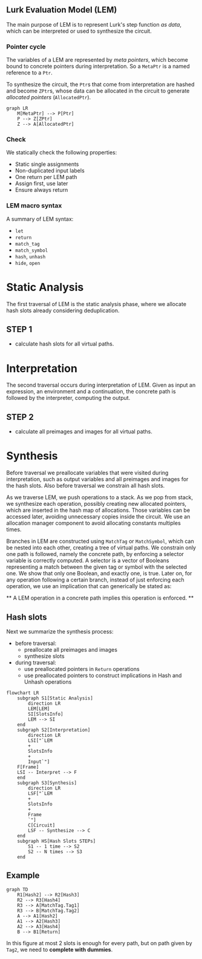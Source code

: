## Lurk Evaluation Model (LEM)

The main purpose of LEM is to represent Lurk's step function *as data*, which can
be interpreted or used to synthesize the circuit.

### Pointer cycle

The variables of a LEM are represented by *meta pointers*, which become bound to
concrete pointers during interpretation. So a `MetaPtr` is a named reference to
a `Ptr`.

To synthesize the circuit, the `Ptr`s that come from interpretation are hashed
and become `ZPtr`s, whose data can be allocated in the circuit to generate
*allocated pointers* (`AllocatedPtr`).

```mermaid
graph LR
    M[MetaPtr] --> P[Ptr]
    P --> Z[ZPtr]
    Z --> A[AllocatedPtr]
```

### Check

We statically check the following properties:

* Static single assignments
* Non-duplicated input labels
* One return per LEM path
* Assign first, use later
* Ensure always return

### LEM macro syntax

A summary of LEM syntax:

* `let`
* `return`
* `match_tag`
* `match_symbol`
* `hash`, `unhash`
* `hide`, `open`

# Static Analysis

The first traversal of LEM is the static analysis phase, where we allocate hash slots already considering deduplication. 

## STEP 1

* calculate hash slots for all virtual paths.

# Interpretation

The second traversal occurs during interpretation of LEM. Given as input an expression, an environment and a continuation, the concrete path is followed by the interpreter, computing the output. 

## STEP 2

* calculate all preimages and images for all virtual paths.

# Synthesis

Before traversal we preallocate variables that were visited during interpretation, such as output variables and all preimages and images for the hash slots. Also before traversal we constrain all hash slots.

As we traverse LEM, we push operations to a stack. As we pop from stack, we synthesize each operation, possibly creating new allocated pointers, which are inserted in the hash map of allocations. Those variables can be accessed later, avoiding unnecessary copies inside the circuit. We use an allocation manager component to avoid allocating constants multiples times.

Branches in LEM are constructed using `MatchTag` or `MatchSymbol`, which can be nested into each other, creating a tree of virtual paths. We constrain only one path is followed, namely the concrete path, by enforcing a selector variable is correctly computed. A selector is a vector of Booleans representing a match between the given tag or symbol with the selected one. We show that only one Boolean, and exactly one, is true. Later on, for any operation following a certain branch, instead of just enforcing each operation, we use an implication that can generically be stated as:

** A LEM operation in a concrete path implies this operation is enforced. **

## Hash slots

Next we summarize the synthesis process:

* before traversal:
    * preallocate all preimages and images
    * synthesize slots
* during traversal:
    * use preallocated pointers in `Return` operations
    * use preallocated pointers to construct implications in Hash and Unhash operations

```mermaid
flowchart LR
    subgraph S1[Static Analysis]
        direction LR
        LEM[LEM] 
        SI[SlotsInfo]
        LEM --> SI
    end
    subgraph S2[Interpretation]
        direction LR
        LSI["`LEM
        +
        SlotsInfo
        +
        Input`"]
    F[Frame]
    LSI -- Interpret --> F
    end
    subgraph S3[Synthesis]
        direction LR
        LSF["`LEM
        +
        SlotsInfo
        +
        Frame
        `"]
        C[Circuit]
        LSF -- Synthesize --> C
    end
    subgraph HS[Hash Slots STEPs]
        S1 -- 1 time --> S2
        S2 -- N times --> S3
    end
```

## Example

```mermaid
graph TD
    R1[Hash2] --> R2[Hash3]
    R2 --> R3[Hash4]
    R3 --> A[MatchTag.Tag1]
    R3 --> B[MatchTag.Tag2]
    A --> A1[Hash2]
    A1 --> A2[Hash3]
    A2 --> A3[Hash4]
    B --> B1[Return]
```

In this figure at most 2 slots is enough for every path, but on path given by `Tag2`, we need to **complete with dummies**. 
